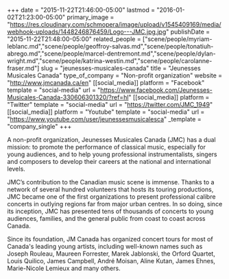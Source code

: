 +++
date = "2015-11-22T21:46:00-05:00"
lastmod = "2016-01-02T21:23:00-05:00"
primary_image = "https://res.cloudinary.com/schmopera/image/upload/v1545409169/media/webhook-uploads/1448246876459/Logo---JMC.jpg.jpg"
publishDate = "2015-11-22T21:48:00-05:00"
related_people = ["scene/people/myriam-leblanc.md","scene/people/geoffroy-salvas.md","scene/people/tonatiuh-abrego.md","scene/people/marcel-dentremont.md","scene/people/dylan-wright.md","scene/people/katrina-westin.md","scene/people/carolanne-fraser.md"]
slug = "jeunesses-musicales-canada"
title = "Jeunesses Musicales Canada"
type_of_company = "Non-profit organization"
website = "http://www.jmcanada.ca/en"
[[social_media]]
platform = "Facebook"
template = "social-media"
url = "https://www.facebook.com/Jeunesses-Musicales-Canada-330606301320/?ref=hl"
[[social_media]]
platform = "Twitter"
template = "social-media"
url = "https://twitter.com/JMC_1949"
[[social_media]]
platform = "Youtube"
template = "social-media"
url = "https://www.youtube.com/user/jeunessesmusicalesca"
_template = "company_single"
+++

A non-profit organization, Jeunesses Musicales Canada (JMC) has a dual mission: to promote the performance of classical music, especially for young audiences, and to help young professional instrumentalists, singers and composers to develop their careers at the national and international levels.
 
JMC’s contribution to the Canadian music scene is immense. Thanks to a network of several hundred volunteers that hosts its touring productions, JMC became one of the first organizations to present professional calibre concerts in outlying regions far from major urban centres. In so doing, since its inception, JMC has presented tens of thousands of concerts to young audiences, families, and the general public from coast to coast across Canada.
 
Since its foundation, JM Canada has organized concert tours for most of Canada's leading young artists, including well-known names such as Joseph Rouleau, Maureen Forrester, Marek Jablonski, the Orford Quartet, Louis Quilico, James Campbell, André Moisan, Aline Kutan, James Ehnes, Marie-Nicole Lemieux and many others.
